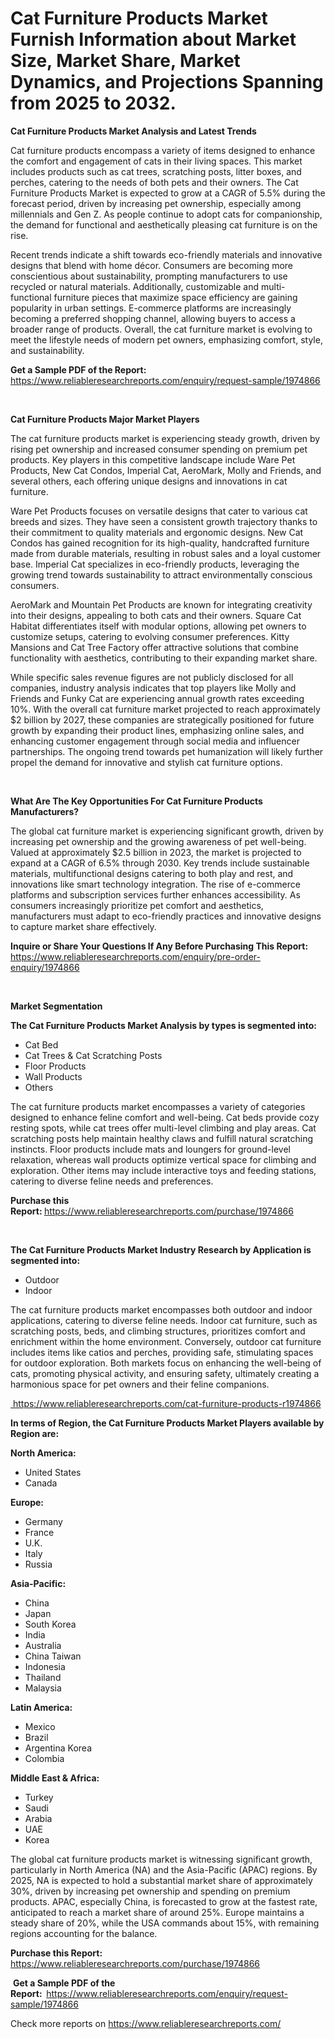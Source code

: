 <p><h1>Cat Furniture Products Market Furnish Information about Market Size, Market Share, Market Dynamics, and Projections Spanning from 2025 to 2032.</h1></p><p><strong>Cat Furniture Products Market Analysis and Latest Trends</strong></p>
<p><p>Cat furniture products encompass a variety of items designed to enhance the comfort and engagement of cats in their living spaces. This market includes products such as cat trees, scratching posts, litter boxes, and perches, catering to the needs of both pets and their owners. The Cat Furniture Products Market is expected to grow at a CAGR of 5.5% during the forecast period, driven by increasing pet ownership, especially among millennials and Gen Z. As people continue to adopt cats for companionship, the demand for functional and aesthetically pleasing cat furniture is on the rise.</p><p>Recent trends indicate a shift towards eco-friendly materials and innovative designs that blend with home décor. Consumers are becoming more conscientious about sustainability, prompting manufacturers to use recycled or natural materials. Additionally, customizable and multi-functional furniture pieces that maximize space efficiency are gaining popularity in urban settings. E-commerce platforms are increasingly becoming a preferred shopping channel, allowing buyers to access a broader range of products. Overall, the cat furniture market is evolving to meet the lifestyle needs of modern pet owners, emphasizing comfort, style, and sustainability.</p></p>
<p><strong>Get a Sample PDF of the Report:&nbsp;</strong> <a href="https://www.reliableresearchreports.com/enquiry/request-sample/1974866?utm_campaign=2030&utm_medium=2&utm_source=Github&utm_content=ia&utm_term=08022025&utm_id=cat-furniture-products">https://www.reliableresearchreports.com/enquiry/request-sample/1974866</a></p>
<p>&nbsp;</p>
<p><strong>Cat Furniture Products Major Market Players</strong></p>
<p><p>The cat furniture products market is experiencing steady growth, driven by rising pet ownership and increased consumer spending on premium pet products. Key players in this competitive landscape include Ware Pet Products, New Cat Condos, Imperial Cat, AeroMark, Molly and Friends, and several others, each offering unique designs and innovations in cat furniture.</p><p>Ware Pet Products focuses on versatile designs that cater to various cat breeds and sizes. They have seen a consistent growth trajectory thanks to their commitment to quality materials and ergonomic designs. New Cat Condos has gained recognition for its high-quality, handcrafted furniture made from durable materials, resulting in robust sales and a loyal customer base. Imperial Cat specializes in eco-friendly products, leveraging the growing trend towards sustainability to attract environmentally conscious consumers.</p><p>AeroMark and Mountain Pet Products are known for integrating creativity into their designs, appealing to both cats and their owners. Square Cat Habitat differentiates itself with modular options, allowing pet owners to customize setups, catering to evolving consumer preferences. Kitty Mansions and Cat Tree Factory offer attractive solutions that combine functionality with aesthetics, contributing to their expanding market share.</p><p>While specific sales revenue figures are not publicly disclosed for all companies, industry analysis indicates that top players like Molly and Friends and Funky Cat are experiencing annual growth rates exceeding 10%. With the overall cat furniture market projected to reach approximately $2 billion by 2027, these companies are strategically positioned for future growth by expanding their product lines, emphasizing online sales, and enhancing customer engagement through social media and influencer partnerships. The ongoing trend towards pet humanization will likely further propel the demand for innovative and stylish cat furniture options.</p></p>
<p>&nbsp;</p>
<p><strong>What Are The Key Opportunities For Cat Furniture Products Manufacturers?</strong></p>
<p><p>The global cat furniture market is experiencing significant growth, driven by increasing pet ownership and the growing awareness of pet well-being. Valued at approximately $2.5 billion in 2023, the market is projected to expand at a CAGR of 6.5% through 2030. Key trends include sustainable materials, multifunctional designs catering to both play and rest, and innovations like smart technology integration. The rise of e-commerce platforms and subscription services further enhances accessibility. As consumers increasingly prioritize pet comfort and aesthetics, manufacturers must adapt to eco-friendly practices and innovative designs to capture market share effectively.</p></p>
<p><strong>Inquire or Share Your Questions If Any Before Purchasing This Report:</strong> <a href="https://www.reliableresearchreports.com/enquiry/pre-order-enquiry/1974866?utm_campaign=2030&utm_medium=2&utm_source=Github&utm_content=ia&utm_term=08022025&utm_id=cat-furniture-products">https://www.reliableresearchreports.com/enquiry/pre-order-enquiry/1974866</a></p>
<p>&nbsp;</p>
<p><strong>Market Segmentation</strong></p>
<p><strong>The Cat Furniture Products Market Analysis by types is segmented into:</strong></p>
<p><ul><li>Cat Bed</li><li>Cat Trees & Cat Scratching Posts</li><li>Floor Products</li><li>Wall Products</li><li>Others</li></ul></p>
<p><p>The cat furniture products market encompasses a variety of categories designed to enhance feline comfort and well-being. Cat beds provide cozy resting spots, while cat trees offer multi-level climbing and play areas. Cat scratching posts help maintain healthy claws and fulfill natural scratching instincts. Floor products include mats and loungers for ground-level relaxation, whereas wall products optimize vertical space for climbing and exploration. Other items may include interactive toys and feeding stations, catering to diverse feline needs and preferences.</p></p>
<p><strong>Purchase this Report:&nbsp;</strong><a href="https://www.reliableresearchreports.com/purchase/1974866?utm_campaign=2030&utm_medium=2&utm_source=Github&utm_content=ia&utm_term=08022025&utm_id=cat-furniture-products">https://www.reliableresearchreports.com/purchase/1974866</a></p>
<p>&nbsp;</p>
<p><strong>The Cat Furniture Products Market Industry Research by Application is segmented into:</strong></p>
<p><ul><li>Outdoor</li><li>Indoor</li></ul></p>
<p><p>The cat furniture products market encompasses both outdoor and indoor applications, catering to diverse feline needs. Indoor cat furniture, such as scratching posts, beds, and climbing structures, prioritizes comfort and enrichment within the home environment. Conversely, outdoor cat furniture includes items like catios and perches, providing safe, stimulating spaces for outdoor exploration. Both markets focus on enhancing the well-being of cats, promoting physical activity, and ensuring safety, ultimately creating a harmonious space for pet owners and their feline companions.</p></p>
<p><a href="https://www.reliableresearchreports.com/cat-furniture-products-r1974866?utm_campaign=2030&utm_medium=2&utm_source=Github&utm_content=ia&utm_term=08022025&utm_id=cat-furniture-products">&nbsp;https://www.reliableresearchreports.com/cat-furniture-products-r1974866</a></p>
<p><strong>In terms of Region, the Cat Furniture Products Market Players available by Region are:</strong></p>
<p>
    <p> <strong> North America: </strong>
        <ul>
            <li>United States</li>
            <li>Canada</li>
        </ul>
        </p> 
    <p> <strong> Europe: </strong>
        <ul>
            <li>Germany</li>
            <li>France</li>
            <li>U.K.</li>
            <li>Italy</li>
            <li>Russia</li>
        </ul>
        </p> 
    <p> <strong> Asia-Pacific: </strong>
        <ul>
            <li>China</li>
            <li>Japan</li>
            <li>South Korea</li>
            <li>India</li>
            <li>Australia</li>
            <li>China Taiwan</li>
            <li>Indonesia</li>
            <li>Thailand</li>
            <li>Malaysia</li>
        </ul>
        </p> 
    <p> <strong> Latin America: </strong>
        <ul>
            <li>Mexico</li>
            <li>Brazil</li>
            <li>Argentina Korea</li>
            <li>Colombia</li>
        </ul>
        </p> 
    <p> <strong> Middle East & Africa: </strong>
        <ul>
            <li>Turkey</li>
            <li>Saudi</li>
            <li>Arabia</li>
            <li>UAE</li>
            <li>Korea</li>
        </ul>
    </p>
    </p>
<p><p>The global cat furniture products market is witnessing significant growth, particularly in North America (NA) and the Asia-Pacific (APAC) regions. By 2025, NA is expected to hold a substantial market share of approximately 30%, driven by increasing pet ownership and spending on premium products. APAC, especially China, is forecasted to grow at the fastest rate, anticipated to reach a market share of around 25%. Europe maintains a steady share of 20%, while the USA commands about 15%, with remaining regions accounting for the balance.</p></p>
<p><strong>Purchase this Report: </strong><a href="https://www.reliableresearchreports.com/purchase/1974866?utm_campaign=2030&utm_medium=2&utm_source=Github&utm_content=ia&utm_term=08022025&utm_id=cat-furniture-products">https://www.reliableresearchreports.com/purchase/1974866</a></p>
<p>&nbsp;<strong>Get a Sample PDF of the Report:&nbsp;&nbsp;</strong><a href="https://www.reliableresearchreports.com/enquiry/request-sample/1974866?utm_campaign=2030&utm_medium=2&utm_source=Github&utm_content=ia&utm_term=08022025&utm_id=cat-furniture-products">https://www.reliableresearchreports.com/enquiry/request-sample/1974866</a></p>
<p><strong></strong></p>
<p>Check more reports on <a href="https://www.reliableresearchreports.com/?utm_campaign=2030&utm_medium=2&utm_source=Github&utm_content=ia&utm_term=08022025&utm_id=cat-furniture-products">https://www.reliableresearchreports.com/</a></p>